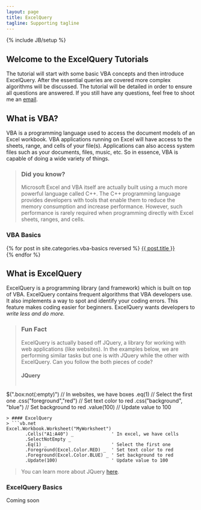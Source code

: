 ```yaml
---
layout: page
title: ExcelQuery
tagline: Supporting tagline
---
```

{% include JB/setup %}

## Welcome to the ExcelQuery Tutorials

The tutorial will start with some basic VBA concepts and then introduce ExcelQuery. After the essential queries are covered more complex algorithms will be discussed. The tutorial will be detailed in order to ensure all questions are answered. If you still have any questions, feel free to shoot me an [email](mailto:bluejamesbond@gmail.com).

## What is VBA?

VBA is a programming language used to access the document models of an Excel workbook. VBA applications running on Excel will have access to the sheets, range, and cells of your file(s). Applications can also access system files such as your documents, files, music, etc. So in essence, VBA is capable of doing a wide variety of things.

> ### Did you know?
> Microsoft Excel and VBA itself are actually built using a much more powerful language called C++. The C++ programming language provides developers with tools that enable them to reduce the memory consumption and increase performance. However, such performance is rarely required when programming directly with Excel sheets, ranges, and cells.

### VBA Basics

<div class="posts">
  {% for post in site.categories.vba-basics reversed %}
    <a href="{{ site.home }}{{ post.url }}">{{ post.title }}</a></br>
  {% endfor %}
</div>

## What is ExcelQuery

ExcelQuery is a programming library (and framework) which is built on top of VBA. ExcelQuery contains frequent algorithms that VBA developers use. It also implements a way to spot and identify your coding errors. This feature makes coding easier for beginners. ExcelQuery wants developers to *write less and do more.*

> ### Fun Fact
> ExcelQuery is actually based off JQuery, a library for working with web applications (like websites). In the examples below, we are performing similar tasks but one is with JQuery while the other with ExcelQuery. Can you follow the both pieces of code?
> #### JQuery
> ```js
$(".box:not(:empty)")              // In websites, we have boxes
       .eq(1)                      // Select the first one
       .css("foreground","red")    // Set text color to red
       .css("background", "blue")  // Set background to red
       .value(100)                 // Update value to 100
```
> #### ExcelQuery
> ```vb.net
Excel.Workbook.Worksheet("MyWorksheet")
       .Cells("A1:A40") _              ' In excel, we have cells
       .SelectNotEmpty _
       .Eq(1) _                        ' Select the first one
       .Foreground(Excel.Color.RED) _  ' Set text color to red
       .Foreground(Excel.Color.BLUE) _ ' Set background to red
       .Update(100)                    ' Update value to 100
```
> You can learn more about JQuery [here](http://jquery.com/).

### ExcelQuery Basics

Coming soon


